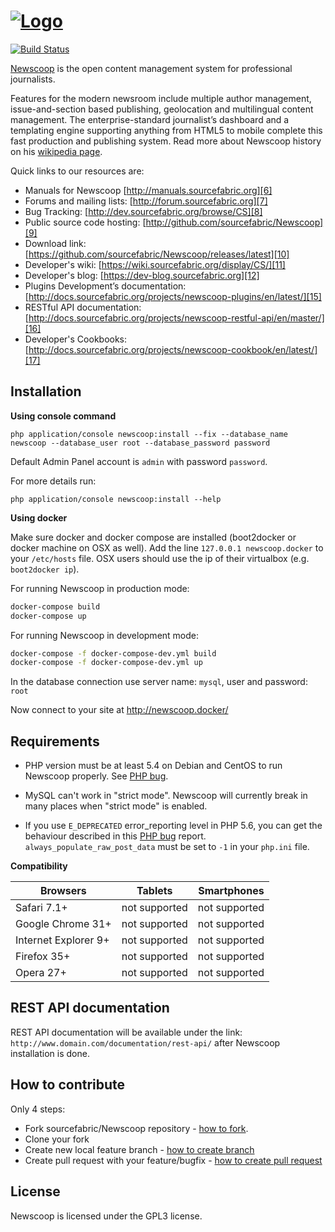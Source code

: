 <a href="http://www.sourcefabric.org/en/newscoop/">![Logo](newscoop/admin-style/images/newscoop_logo_big.png)
===
[![Build Status](https://travis-ci.org/sourcefabric/Newscoop.svg?branch=master)](https://travis-ci.org/sourcefabric/Newscoop)

[Newscoop][1] is the open content management system for professional journalists.

Features for the modern newsroom include multiple author management, issue-and-section based publishing, geolocation and multilingual content management. The enterprise-standard journalist’s dashboard and a templating engine supporting anything from HTML5 to mobile complete this fast production and publishing system. Read more about Newscoop history on his [wikipedia page][5].

Quick links to our resources are:

* Manuals for Newscoop [http://manuals.sourcefabric.org][6]
* Forums and mailing lists: [http://forum.sourcefabric.org][7]
* Bug Tracking: [http://dev.sourcefabric.org/browse/CS][8]
* Public source code hosting: [http://github.com/sourcefabric/Newscoop][9]
* Download link: [https://github.com/sourcefabric/Newscoop/releases/latest][10]
* Developer's wiki: [https://wiki.sourcefabric.org/display/CS/][11]
* Developer's blog: [https://dev-blog.sourcefabric.org][12]
* Plugins Development’s documentation: [http://docs.sourcefabric.org/projects/newscoop-plugins/en/latest/][15]
* RESTful API documentation: [http://docs.sourcefabric.org/projects/newscoop-restful-api/en/master/][16]
* Developer's Cookbooks: [http://docs.sourcefabric.org/projects/newscoop-cookbook/en/latest/][17]

## Installation

**Using console command**

	php application/console newscoop:install --fix --database_name newscoop --database_user root --database_password password

Default Admin Panel account is `admin` with password `password`.

For more details run:

	php application/console newscoop:install --help

**Using docker**

Make sure docker and docker compose are installed (boot2docker or docker machine on OSX as well). Add the line ```127.0.0.1 newscoop.docker``` to your ```/etc/hosts``` file. OSX users should use the ip of their virtualbox (e.g. ```boot2docker ip```).

For running Newscoop in production mode:

```bash
docker-compose build
docker-compose up
```

For running Newscoop in development mode:

```bash
docker-compose -f docker-compose-dev.yml build
docker-compose -f docker-compose-dev.yml up
```

In the database connection use server name: `mysql`, user and password: `root`

Now connect to your site at http://newscoop.docker/

## Requirements

- PHP version must be at least 5.4 on Debian and CentOS to run Newscoop properly. See [PHP bug][14].

- MySQL can't work in "strict mode". Newscoop will currently break in many places when "strict mode" is enabled.

- If you use `E_DEPRECATED` error_reporting level in PHP 5.6, you can get the behaviour described in this [PHP bug][18] report.
  `always_populate_raw_post_data` must be set to `-1` in your `php.ini` file.

**Compatibility**

| Browsers | Tablets |  Smartphones |
| -------- | ------- | ----------- |
| Safari 7.1+| not supported |  not supported |
| Google Chrome 31+ |  not supported | not supported |
| Internet Explorer 9+ | not supported | not supported |
| Firefox 35+ |  not supported |  not supported |
| Opera 27+ | not supported |  not supported |

## REST API documentation

REST API documentation will be available under the link: `http://www.domain.com/documentation/rest-api/` after Newscoop installation is done.

## How to contribute

Only 4 steps:

* Fork sourcefabric/Newscoop repository - [how to fork][2].
* Clone your fork
* Create new local feature branch - [how to create branch][3]
* Create pull request with your feature/bugfix - [how to create pull request][4]

## License

Newscoop is licensed under the GPL3 license.

[1]: http://www.sourcefabric.org/en/newscoop/
[2]: https://help.github.com/articles/fork-a-repo
[3]: http://learn.github.com/p/branching.html
[4]: https://help.github.com/articles/creating-a-pull-request
[5]: http://en.wikipedia.org/wiki/Newscoop
[6]: http://manuals.sourcefabric.org
[7]: http://forum.sourcefabric.org
[8]: http://dev.sourcefabric.org/browse/CS
[9]: http://github.com/sourcefabric/Newscoop
[10]: https://github.com/sourcefabric/Newscoop/releases/latest
[11]: https://wiki.sourcefabric.org/display/CS/
[12]: https://dev-blog.sourcefabric.org/en/blogs/?filter=1
[13]: https://github.com/sourcefabric/Newscoop/blob/master/newscoop/docs/INSTALL-ubuntu.md
[14]: https://bugs.php.net/bug.php?id=54709
[15]: http://docs.sourcefabric.org/projects/newscoop-plugins/en/latest/
[16]: http://docs.sourcefabric.org/projects/newscoop-restful-api/en/master/
[17]: http://docs.sourcefabric.org/projects/newscoop-cookbook/en/latest/
[18]: https://bugs.php.net/bug.php?id=66763
